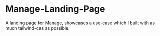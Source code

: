 # Manage-Landing-Page
A landing page for Manage, showcases a use-case which I built with as much tailwind-css as possible.
